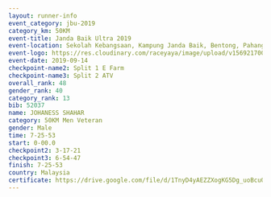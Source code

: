 ```yaml
---
layout: runner-info 
event_category: jbu-2019 
category_km: 50KM 
event-title: Janda Baik Ultra 2019
event-location: Sekolah Kebangsaan, Kampung Janda Baik, Bentong, Pahang, Malaysia 
event-logo: https://res.cloudinary.com/raceyaya/image/upload/v1569217009/logo/janda-baik_vch1pc.jpg 
event-date: 2019-09-14 
checkpoint-name2: Split 1 E Farm 
checkpoint-name3: Split 2 ATV 
overall_rank: 48
gender_rank: 40
category_rank: 13
bib: 52037
name: JOHANESS SHAHAR
category: 50KM Men Veteran
gender: Male
time: 7-25-53
start: 0-00.0
checkpoint2: 3-17-21
checkpoint3: 6-54-47
finish: 7-25-53
country: Malaysia
certificate: https://drive.google.com/file/d/1TnyD4yAEZZXogKG5Dg_uoBcuQbemcjcY/view?usp=sharing
---
```

